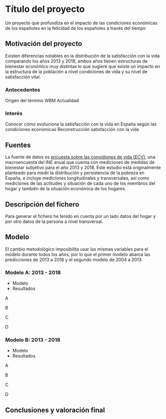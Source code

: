# Título del proyecto
Un proyecto que profundiza en el impacto de las condiciones económicas de los españoles en la felicidad de los españoles a través del tiempo

## Motivación del proyecto
Existen diferencias notables en la distribución de la satisfacción con la vida comparando los años 2013 y 2018, ambos años tienen estructuras de bienestar económico muy distintas
lo que sugiere que existe un impacto en la estructura de la población a nivel condiciones de vida y su nivel de satisfacción vital.

### Antecedentes
Origen del término WBM
Actualidad

### Interés
Conocer cómo evoluciona la satisfacción con la vida en España según las condiciones económicas 
Reconstrucción satisfacción con la vida

## Fuentes
La fuente de datos es [encuesta sobre las convidiones de vida (ECV)](https://www.ine.es/dyngs/INEbase/es/operacion.htm?c=Estadistica_C&cid=1254736176807&menu=resultados&idp=1254735976608#!tabs-1254736194793), 
una macroencuesta del INE anual que cuenta con mediciones de medidas de bienestar subjetivo para el año 2013 y 2018.
Este estudio está originalmente planteado para medir la distribución y persistencia de la pobreza en España, e incluye mediciones longitudinales y transversales, 
así como mediciones de las actitudes y situación de cada uno de los miembros del hogar y también de la situación económica de los hogares. 

## Descripción del fichero
Para generar el fichero he tenido en cuenta por un lado datos del hogar y por otro datos de la persona a nivel transversal.  


## Modelo
El cambio metodológico imposibilita usar las mismas variables para el modelo durante todos los años, por lo que el primer modelo abarca las predicciones de 2013 a 2018 
y el segundo modelo de 2004 a 2013.

### Modelo A: 2013 - 2018

* Modelo
* Resultados
<p> A 
<p> B  
<p> C
<p> D

### Modelo B: 2013 - 2018

* Modelo
* Resultados
<p> A 
<p> B  
<p> C
<p> D

## Conclusiones y valoración final 
